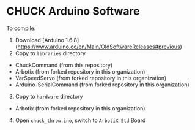 # CHUCK Arduino Software

To compile:

1. Download [Arduino 1.6.8] (https://www.arduino.cc/en/Main/OldSoftwareReleases#previous)
2. Copy to `libraries` directory
 * ChuckCommand (from this repository)
 * Arbotix (from forked repository in this organization)
 * VarSpeedServo (from forked repository in this organization)
 * Arduino-SerialCommand (from forked repository in this organization)
3. Copy to `hardware` directory
 * Arbotix (from forked repository in this organization)
4. Open `chuck_throw.ino`, switch to `ArbotiX Std` Board
